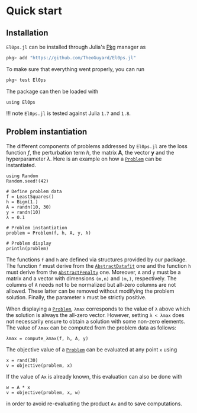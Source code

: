 # Quick start

## Installation

`El0ps.jl` can be installed through Julia's [Pkg](https://docs.julialang.org/en/v1/stdlib/Pkg/) manager as

```julia
pkg> add "https://github.com/TheoGuyard/El0ps.jl"
```

To make sure that everything went properly, you can run

```julia
pkg> test El0ps
```

The package can then be loaded with 

```@example quickstart
using El0ps
```

!!! note `El0ps.jl` is tested against Julia `1.7` and `1.8`.

## Problem instantiation

The different components of problems addressed by `El0ps.jl` are the loss function $f$, the perturbation term $h$, the matrix $\mathbf{A}$, the vector $\mathbf{y}$ and the hyperparameter $\lambda$.
Here is an example on how a [`Problem`](@ref) can be instantiated.
```@example quickstart
using Random
Random.seed!(42)

# Define problem data
f = LeastSquares()
h = Bigm(1.)
A = randn(10, 30)
y = randn(10)
λ = 0.1

# Problem instantiation
problem = Problem(f, h, A, y, λ)

# Problem display
println(problem)
```
The functions `f` and `h` are defined via structures provided by our package. 
The function `f` must derive from the [`AbstractDatafit`](@ref) one and the function `h` must derive from the [`AbstractPenalty`](@ref) one.
Moreover, `A` and `y` must be a matrix and a vector with dimensions `(m,n)` and `(m,)`, respectively.
The columns of `A` needs not to be normalized but all-zero columns are not allowed.
These latter can be removed without modifying the problem solution.
Finally, the parameter `λ` must be strictly positive.

When displaying a [`Problem`](@ref), `λmax` corresponds to the value of `λ` above which the solution is always the all-zero vector.
However, setting `λ < λmax` does not necessarily ensure to obtain a solution with some non-zero elements.
The value of `λmax` can be computed from the problem data as follows:
```@example quickstart
λmax = compute_λmax(f, h, A, y)
```

The objective value of a [`Problem`](@ref) can be evaluated at any point `x` using
```@example quickstart
x = rand(30)
v = objective(problem, x)
```
If the value of `Ax` is already known, this evaluation can also be done with
```@example quickstart
w = A * x
v = objective(problem, x, w)
```
in order to avoid re-evaluating the product `Ax` and to save computations.